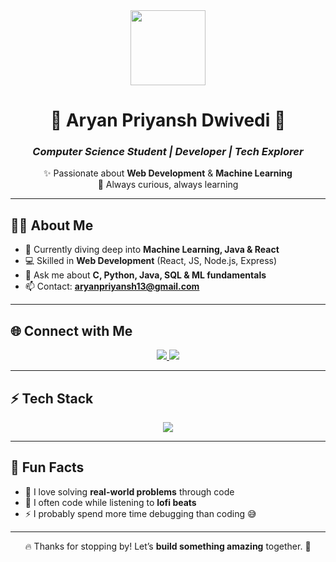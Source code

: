 <div align="center">
  <img src="https://media.giphy.com/media/M9gbBd9nbDrOTu1Mqx/giphy.gif" width="120"/>
  
  # 🌟 Aryan Priyansh Dwivedi 🌟
  ### _Computer Science Student | Developer | Tech Explorer_
  
  ✨ Passionate about **Web Development** & **Machine Learning**  
  🚀 Always curious, always learning  
</div>

---

## 👨‍💻 About Me  

- 🌱 Currently diving deep into **Machine Learning, Java & React**  
- 💻 Skilled in **Web Development** (React, JS, Node.js, Express)  
- 💬 Ask me about **C, Python, Java, SQL & ML fundamentals**  
- 📫 Contact: **aryanpriyansh13@gmail.com**  

---

## 🌐 Connect with Me  

<p align="center">
  <a href="https://www.linkedin.com/in/aryanpriyansh/" target="_blank">
    <img src="https://img.shields.io/badge/-Aryan%20Dwivedi-0077B5?style=for-the-badge&logo=Linkedin&logoColor=white"/>
  </a>
  <a href="https://www.kaggle.com/aryanpriyanshdwivedi" target="_blank">
    <img src="https://img.shields.io/badge/Kaggle-20BEFF?style=for-the-badge&logo=kaggle&logoColor=white"/>
  </a>
</p>

---

## ⚡ Tech Stack  

<p align="center">
  <img src="https://skillicons.dev/icons?i=html,css,js,react,tailwind,bootstrap,nodejs,express,mongodb,mysql,java,python,c,pandas,numpy,sklearn,postman" />
</p>

---

## 🎉 Fun Facts  

- 🎯 I love solving **real-world problems** through code  
- 🎵 I often code while listening to **lofi beats**  
- ⚡ I probably spend more time debugging than coding 😅  

---

<div align="center">
  
  🔥 Thanks for stopping by! Let’s **build something amazing** together. 🚀  
  <br/>

  
</div>

